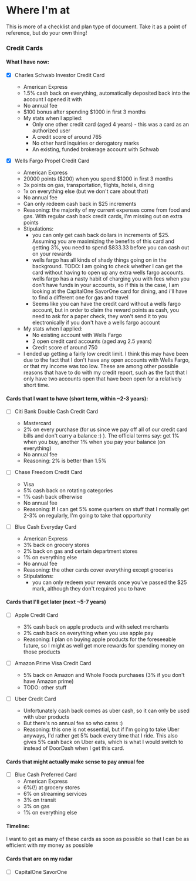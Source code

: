 # Where I'm at

This is more of a checklist and plan type of document. Take it as a point of reference, but do your own thing!

### Credit Cards
#### What I have now:
- [x] Charles Schwab Investor Credit Card
    - American Express
    - 1.5% cash back on everything, automatically deposited back into the account I opened it with
    - No annual fee
    - $100 bonus after spending $1000 in first 3 months
    - My stats when I applied:
        - Only one other credit card (aged 4 years) - this was a card as an authorized user
        - A credit score of around 765
        - No other hard inquiries or derogatory marks
        - An existing, funded brokerage account with Schwab

- [x] Wells Fargo Propel Credit Card
    - American Express
    - 20000 points ($200) when you spend $1000 in first 3 months
    - 3x points on gas, transportation, flights, hotels, dining
    - 1x on everything else (but we don't care about that)
    - No annual fee
    - Can only redeem cash back in $25 increments
    - Reasoning: the majority of my current expenses come from food and gas. With regular cash back credit cards, I'm missing out on extra points
    - Stipulations:
        - you can only get cash back dollars in increments of $25. Assuming you are maximizing the benefits of this card and getting 3%, you need to spend $833.33 before you can cash out on your rewards
        - wells fargo has all kinds of shady things going on in the background. TODO: I am going to check whether I can get the card without having to open up any extra wells fargo accounts. wells fargo has a nasty habit of charging you with fees when you don't have funds in your accounts, so if this is the case, I am looking at the CapitalOne SavorOne card for dining, and i'll have to find a different one for gas and travel
        - Seems like you can have the credit card without a wells fargo account, but in order to claim the reward points as cash, you need to ask for a paper check, they won't send it to you electronically if you don't have a wells fargo account
    - My stats when I applied:
        - No existing account with Wells Fargo
        - 2 open credit card accounts (aged avg 2.5 years)
        - Credit score of around 750
    - I ended up getting a fairly low credit limit. I think this may have been due to the fact that I don't have any open accounts with Wells Fargo, or that my income was too low. These are among other possible reasons that have to do with my credit report, such as the fact that I only have two accounts open that have been open for a relatively short time.

#### Cards that I want to have (short term, within ~2-3 years):
- [ ] Citi Bank Double Cash Credit Card
    - Mastercard
    - 2% on every purchase (for us since we pay off all of our credit card bills and don't carry a balance :) ). The official terms say: get 1% when you buy, another 1% when you pay your balance (on everything)
    - No annual fee
    - Reasoning: 2% is better than 1.5%

- [ ] Chase Freedom Credit Card
    - Visa
    - 5% cash back on rotating categories
    - 1% cash back otherwise
    - No annual fee
    - Reasoning: If I can get 5% some quarters on stuff that I normally get 2-3% on regularly, I'm going to take that opportunity

- [ ] Blue Cash Everyday Card
    - American Express
    - 3% back on grocery stores
    - 2% back on gas and certain department stores
    - 1% on everything else
    - No annual fee
    - Reasoning: the other cards cover everything except groceries
    - Stipulations:
        - you can only redeem your rewards once you've passed the $25 mark, although they don't required you to have 

#### Cards that I'll get later (next ~5-7 years)
- [ ] Apple Credit Card
    - 3% cash back on apple products and with select merchants
    - 2% cash back on everything when you use apple pay
    - Reasoning: I plan on buying apple products for the foreseeable future, so I might as well get more rewards for spending money on those products

- [ ] Amazon Prime Visa Credit Card
    - 5% back on Amazon and Whole Foods purchases (3% if you don't have Amazon prime)
    - TODO: other stuff

- [ ] Uber Credit Card
    - Unfortunately cash back comes as uber cash, so it can only be used with uber products
    - But there's no annual fee so who cares :)
    - Reasoning: this one is not essential, but if I'm going to take Uber anyways, I'd rather get 5% back every time that I ride. This also gives 5% cash back on Uber eats, which is what I would switch to instead of DoorDash when I get this card.

#### Cards that might actually make sense to pay annual fee
- [ ] Blue Cash Preferred Card
    - American Express
    - 6%(!) at grocery stores
    - 6% on streaming services
    - 3% on transit
    - 3% on gas
    - 1% on everything else

#### Timeline:
I want to get as many of these cards as soon as possible so that I can be as efficient with my money as possible


#### Cards that are on my radar
- [ ] CapitalOne SavorOne
